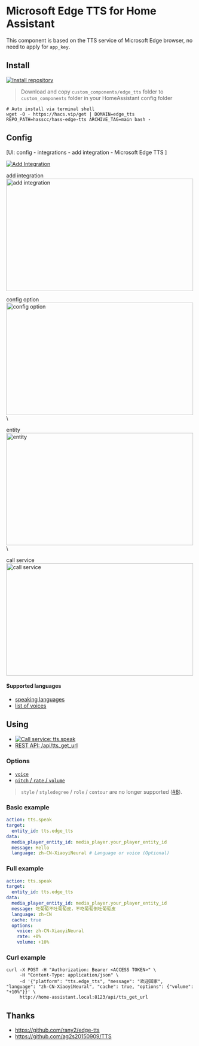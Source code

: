 # Microsoft Edge TTS for Home Assistant

This component is based on the TTS service of Microsoft Edge browser, no need to apply for `app_key`.


## Install

[![Install repository](https://my.home-assistant.io/badges/hacs_repository.svg)](https://my.home-assistant.io/redirect/hacs_repository/?owner=hasscc&repository=hass-edge-tts&category=integration)

> Download and copy `custom_components/edge_tts` folder to `custom_components` folder in your HomeAssistant config folder

```shell
# Auto install via terminal shell
wget -O - https://hacs.vip/get | DOMAIN=edge_tts REPO_PATH=hasscc/hass-edge-tts ARCHIVE_TAG=main bash -
```


## Config

[UI: config - integrations - add integration - Microsoft Edge TTS ]

[![Add Integration](https://my.home-assistant.io/badges/config_flow_start.svg)](https://my.home-assistant.io/redirect/config_flow_start?domain=edge_tts)

add integration \
<img width="500" height="300" alt="add integration" src="https://github.com/user-attachments/assets/3a4f3a30-bcd1-447e-8044-36c2bc3f78b0" /> 

config option \
<img width="500" height="300" alt="config option" src="https://github.com/user-attachments/assets/0cadaf9e-d316-49b9-b28d-f1a8f7e7551c" /> \

entity \
<img width="500" height="300" alt="entity" src="https://github.com/user-attachments/assets/42e8a6d7-c5e7-4f8f-9093-d93ca678ce87" /> \

call service \
<img width="500" height="300" alt="call service" src="https://github.com/user-attachments/assets/fa353f2d-623b-460b-8fa4-0cbbc233f073" /> 


#### Supported languages

- [speaking languages](https://docs.microsoft.com/zh-CN/azure/cognitive-services/speech-service/speech-synthesis-markup?tabs=csharp#adjust-speaking-languages)
- [list of voices](https://github.com/hasscc/hass-edge-tts/blob/29587ecf05ecd9d40269e13d7bd37f7f7f70c874/custom_components/edge_tts/tts.py#L14-L314)


## Using

- [![Call service: tts.speak](https://my.home-assistant.io/badges/developer_call_service.svg)](https://my.home-assistant.io/redirect/developer_call_service/?service=tts.speak)
- [REST API: /api/tts_get_url](https://www.home-assistant.io/integrations/tts#post-apitts_get_url)


### Options

- [`voice`](https://docs.microsoft.com/zh-CN/azure/cognitive-services/speech-service/speech-synthesis-markup?tabs=csharp#use-multiple-voices)
- [`pitch` / `rate` / `volume`](https://docs.microsoft.com/zh-CN/azure/cognitive-services/speech-service/speech-synthesis-markup?tabs=csharp#adjust-prosody)

> `style` / `styledegree` / `role` / `contour` are no longer supported ([#8](https://github.com/hasscc/hass-edge-tts/issues/8)).

### Basic example

```yaml
action: tts.speak
target:
  entity_id: tts.edge_tts
data:
  media_player_entity_id: media_player.your_player_entity_id
  message: Hello
  language: zh-CN-XiaoyiNeural # Language or voice (Optional)
```

### Full example

```yaml
action: tts.speak
target:
  entity_id: tts.edge_tts
data:
  media_player_entity_id: media_player.your_player_entity_id
  message: 吃葡萄不吐葡萄皮，不吃葡萄倒吐葡萄皮
  language: zh-CN
  cache: true
  options:
    voice: zh-CN-XiaoyiNeural
    rate: +0%
    volume: +10%
```

### Curl example

```shell
curl -X POST -H "Authorization: Bearer <ACCESS TOKEN>" \
     -H "Content-Type: application/json" \
     -d '{"platform": "tts.edge_tts", "message": "欢迎回家", "language": "zh-CN-XiaoyiNeural", "cache": true, "options": {"volume": "+10%"}}' \
     http://home-assistant.local:8123/api/tts_get_url
```

## Thanks

- https://github.com/rany2/edge-tts
- https://github.com/ag2s20150909/TTS
